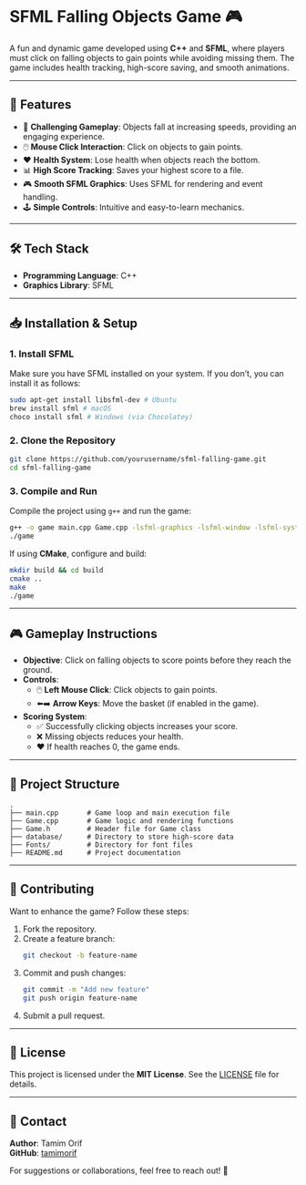 # **SFML Falling Objects Game** 🎮

A fun and dynamic game developed using **C++** and **SFML**, where players must click on falling objects to gain points while avoiding missing them. The game includes health tracking, high-score saving, and smooth animations.

---

## 🚀 **Features**
- 🎯 **Challenging Gameplay**: Objects fall at increasing speeds, providing an engaging experience.  
- 🖱️ **Mouse Click Interaction**: Click on objects to gain points.  
- ❤️ **Health System**: Lose health when objects reach the bottom.  
- 📊 **High Score Tracking**: Saves your highest score to a file.  
- 🎮 **Smooth SFML Graphics**: Uses SFML for rendering and event handling.  
- 🕹️ **Simple Controls**: Intuitive and easy-to-learn mechanics.

---

## 🛠 **Tech Stack**
- **Programming Language**: C++  
- **Graphics Library**: SFML  

---

## 📥 **Installation & Setup**
### **1. Install SFML**
Make sure you have SFML installed on your system. If you don’t, you can install it as follows:
```sh
sudo apt-get install libsfml-dev # Ubuntu
brew install sfml # macOS
choco install sfml # Windows (via Chocolatey)
```

### **2. Clone the Repository**
```sh
git clone https://github.com/yourusername/sfml-falling-game.git
cd sfml-falling-game
```

### **3. Compile and Run**
Compile the project using `g++` and run the game:
```sh
g++ -o game main.cpp Game.cpp -lsfml-graphics -lsfml-window -lsfml-system
./game
```
If using **CMake**, configure and build:
```sh
mkdir build && cd build
cmake ..
make
./game
```

---

## 🎮 **Gameplay Instructions**
- **Objective**: Click on falling objects to score points before they reach the ground.  
- **Controls**:
  - 🖱️ **Left Mouse Click**: Click objects to gain points.  
  - ⬅️➡️ **Arrow Keys**: Move the basket (if enabled in the game).  
- **Scoring System**:
  - ✅ Successfully clicking objects increases your score.  
  - ❌ Missing objects reduces your health.  
  - ❤️ If health reaches 0, the game ends.

---

## 📂 **Project Structure**
```plaintext
.
├── main.cpp       # Game loop and main execution file
├── Game.cpp       # Game logic and rendering functions
├── Game.h         # Header file for Game class
├── database/      # Directory to store high-score data
├── Fonts/         # Directory for font files
├── README.md      # Project documentation
```

---

## 🤝 **Contributing**
Want to enhance the game? Follow these steps:
1. Fork the repository.  
2. Create a feature branch:  
   ```sh
   git checkout -b feature-name
   ```  
3. Commit and push changes:  
   ```sh
   git commit -m "Add new feature"
   git push origin feature-name
   ```  
4. Submit a pull request.  

---

## 📜 **License**
This project is licensed under the **MIT License**. See the [LICENSE](LICENSE) file for details.

---

## 📧 **Contact**
**Author**: Tamim Orif  
**GitHub**: [tamimorif](https://github.com/tamimorif/Falling-Fury)  

For suggestions or collaborations, feel free to reach out! 🚀

